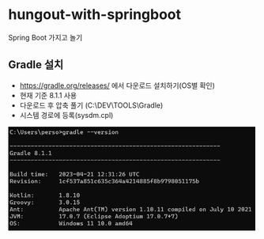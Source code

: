 # hungout-with-springboot
Spring Boot 가지고 놀기 

## Gradle 설치
- https://gradle.org/releases/ 에서 다운로드 설치하기(OS별 확인)
- 현재 기준 8.1.1 사용 
- 다운로드 후 압축 풀기 (C:\DEV\TOOLS\Gradle)
- 시스템 경로에 등록(sysdm.cpl)

<img src="https://raw.githubusercontent.com/hugoMGSung/hungout-with-springboot/main/images/sb0001.png" width="500">